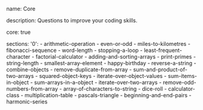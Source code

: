 name: Core

description: Questions to improve your coding skills.

core: true

sections:
  '0':
    - arithmetic-operation
    - even-or-odd
    - miles-to-kilometres
    - fibonacci-sequence
    - word-length
    - stopping-a-loop
    - least-frequent-character
    - factorial-calculator
    - adding-and-sorting-arrays
    - print-primes
    - string-length
    - smallest-array-element
    - happy-birthday
    - reverse-a-string
    - combine-objects
    - remove-duplicate-from-array
    - sum-and-product-of-two-arrays
    - squared-object-keys
    - iterate-over-object-values
    - sum-items-in-object
    - sum-arrays-in-a-object
    - iterate-over-two-arrays
    - remove-odd-numbers-from-array
    - array-of-characters-to-string
    - dice-roll
    - calculator-class
    - multiplication-table
    - pascals-triangle
    - beginning-and-end-pairs
    - harmonic-series
    
